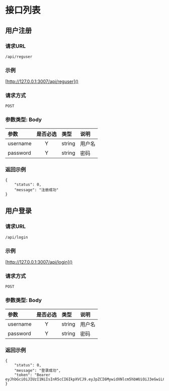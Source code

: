 # 接口列表

## 用户注册

### 请求URL

```
/api/reguser
```

### 示例

[http://127.0.0.1:3007/api/reguser]()

### 请求方式

```
POST
```

### 参数类型: Body

| 参数     | 是否必选 | 类型   | 说明   |
| :------- | :------: | :----- | :----- |
| username |    Y     | string | 用户名 |
| password |    Y     | string | 密码   |

### 返回示例

```
{
    "status": 0,
    "message": "注册成功"
}
```
## 用户登录

### 请求URL

```
/api/login
```

### 示例

[http://127.0.0.1:3007/api/login]()

### 请求方式

```
POST
```

### 参数类型: Body

| 参数     | 是否必选 | 类型   | 说明   |
| :------- | :------: | :----- | :----- |
| username |    Y     | string | 用户名 |
| password |    Y     | string | 密码   |

### 返回示例

```
{
    "status": 0,
    "message": "登录成功",
    "token": "Bearer eyJhbGciOiJIUzI1NiIsInR5cCI6IkpXVCJ9.eyJpZCI6MywidXNlcm5hbWUiOiJ3eGwiLCJwYXNzd29yZCI6IiIsIm5pY2tuYW1lIjoiIiwiZW1haWwiOm51bGwsInVzZXJfcGljIjoiIiwiaWF0IjoxNjQzNDQyMjg4LCJleHAiOjE2NDM0NDU4ODh9.A0FNMcECAQlcKTBfQrKrKSiekI12c8zmEhqDPGUgEig"
}
```







